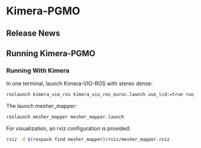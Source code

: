# Kimera-PGMO

## Release News

## Running Kimera-PGMO

### Running With Kimera 
In one terminal, launch Kimera-VIO-ROS with stereo dense:
```bash
roslaunch kimera_vio_ros kimera_vio_ros_euroc.launch use_lcd:=true run_stereo_dense:=true
```

The launch mesher_mapper:
```bash
roslaunch mesher_mapper mesher_mapper.launch
```

For visualization, an rviz configuration is provided: 
```bash
rviz -d $(rospack find mesher_mapper)/rviz/mesher_mapper.rviz
```